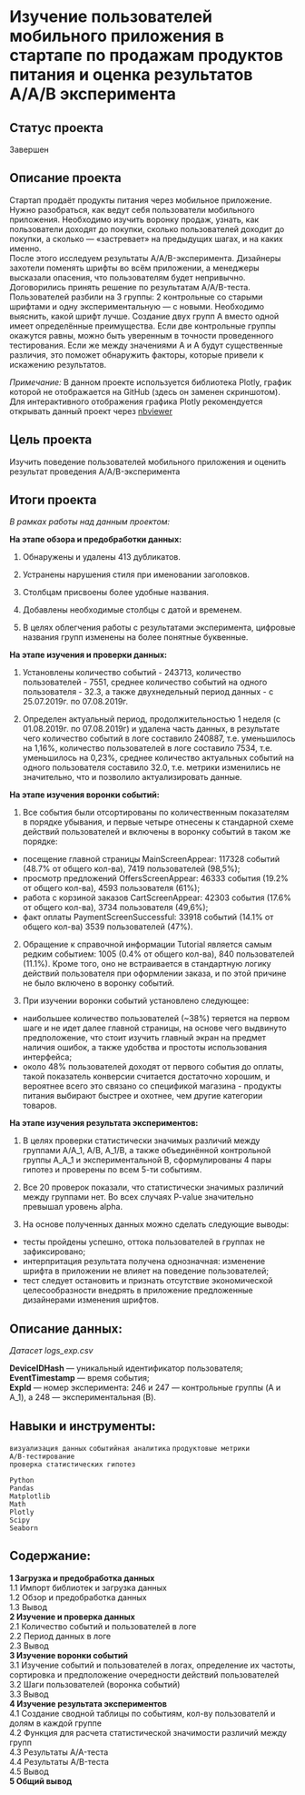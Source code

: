 # Изучение пользователей мобильного приложения в стартапе по продажам продуктов питания и оценка результатов A/A/B эксперимента

## Статус проекта
Завершен

## Описание проекта

Стартап продаёт продукты питания через мобильное приложение. Нужно разобраться, как ведут себя пользователи мобильного приложения. Необходимо изучить воронку продаж, узнать, как пользователи доходят до покупки, сколько пользователей доходит до покупки, а сколько — «застревает» на предыдущих шагах, и на каких именно.  
После этого исследуем результаты A/A/B-эксперимента. Дизайнеры захотели поменять шрифты во всём приложении, а менеджеры высказали опасения, что пользователям будет непривычно. Договорились принять решение по результатам A/A/B-теста. Пользователей разбили на 3 группы: 2 контрольные со старыми шрифтами и одну экспериментальную — с новыми. Необходимо выяснить, какой шрифт лучше.
Создание двух групп A вместо одной имеет определённые преимущества. Если две контрольные группы окажутся равны, можно быть уверенным в точности проведенного тестирования. Если же между значениями A и A будут существенные различия, это поможет обнаружить факторы, которые привели к искажению результатов.  
  
*Примечание:* В данном проекте используется библиотека Plotly, график которой не отображается на GitHub (здесь он заменен скриншотом). 
Для интерактивного отображения графика Plotly рекомендуется открывать данный проект через [nbviewer](https://nbviewer.org/github/aefr1/data-analysis-projects/blob/main/mobile_app_users/mobile_app_users.ipynb)  

## Цель проекта  

Изучить поведение пользователей мобильного приложения и оценить результат проведения  A/A/B-эксперимента 

## Итоги проекта  

*В рамках работы над данным проектом:*

**На этапе обзора и предобработки данных:**  

1. Обнаружены и удалены 413 дубликатов.

2. Устранены нарушения стиля при именовании заголовков.

3. Столбцам присвоены более удобные названия.

3. Добавлены необходимые столбцы с датой и временем.

4. В целях облегчения работы с результатами эксперимента, цифровые названия групп изменены на более понятные буквенные.

**На этапе изучения и проверки данных:**  

1. Установлены количество событий - 243713, количество пользователей - 7551, среднее количество событий на одного пользователя - 32.3, а также двухнедельный период данных - с  25.07.2019г. по 07.08.2019г.  

2. Определен актуальный период, продолжительностью 1 неделя (с 01.08.2019г. по 07.08.2019г) и удалена часть данных, в результате чего количество событий в логе составило 240887, т.е. уменьшилось на 1,16%, количество пользователей в логе составило 7534, т.е. уменьшилось на 0,23%, среднее количество актуальных событий на одного пользователя составило 32.0, т.е. метрики изменились не значительно, что и позволило актуализировать данные.  

**На этапе изучения воронки событий:**  

1. Все события были отсортированы по количественным показателям в порядке убывания, и первые четыре отнесены к стандарной схеме действий пользователей и включены в воронку событий в таком же порядке:  
- посещение главной страницы MainScreenAppear: 117328 событий (48.7% от общего кол-ва), 7419 пользователей (98,5%);  
- просмотр предложений OffersScreenAppear: 46333 события (19.2% от общего кол-ва), 4593 пользователя (61%);  
- работа с корзиной заказов CartScreenAppear: 42303 события (17.6% от общего кол-ва), 3734 пользователя (49,6%);  
- факт оплаты PaymentScreenSuccessful: 33918 событий (14.1% от общего кол-ва) 3539 пользователей (47%).  
  
2. Обращение к справочной информации Tutorial является самым редким событием: 1005 (0.4% от общего кол-ва), 840 пользователей (11.1%). Кроме того, оно не встраивается в стандартную логику действий пользователя при оформлении заказа, и по этой причине не было включено в воронку событий.    
  
3. При изучении воронки событий установлено следующее:  
- наибольшее количество пользователей (~38%) теряется на первом шаге и не идет далее главной страницы, на основе чего выдвинуто  предположение, что стоит изучить главный экран на предмет наличия ошибок, а также удобства и простоты  использования интерфейса;  
- около 48% пользователей доходят от первого события до оплаты, такой показатель конверсии считается достаточно хорошим, и вероятнее всего это связано со спецификой магазина - продукты питания выбирают быстрее и охотнее, чем другие категории товаров.  

**На этапе изучения результата экспериментов:**  

1. В целях проверки статистически значимых различий между группами A/A_1, A/B, A_1/B, а также объединённой контрольной группы A_A_1 и экспериментальной B,  сформулированы 4 пары гипотез и проверены по всем 5-ти событиям.    

2. Все 20 проверок показали, что статистически значимых различий между группами нет. Во всех случаях P-value значительно превышал уровень alpha.  

3. На основе полученных данных можно сделать следующие выводы:  
- тесты пройдены успешно, оттока пользователей в группах не зафиксировано;  
- интерпритация результата получена однозначная: изменение шрифта в приложении не влияет на поведение пользователей;  
- тест следует остановить и признать отсутствие экономической целесообразности внедрять в приложение предложенные дизайнерами изменения шрифтов.  

## Описание данных:  

*Датасет logs_exp.csv* 

**DeviceIDHash** — уникальный идентификатор пользователя;   
**EventTimestamp** — время события;  
**ExpId** — номер эксперимента: 246 и 247 — контрольные группы (A и A_1), а 248 — экспериментальная (B).   

## Навыки и инструменты:

`визуализация данных`
`событийная аналитика`
`продуктовые метрики`    
`A/B-тестирование`  
`проверка статистических гипотез`   
  
`Python`  
`Pandas`    
`Matplotlib`  
`Math`    
`Plotly`  
`Scipy`  
`Seaborn`   

## Содержание:  

**1 Загрузка и предобработка данных**  
1.1 Импорт библиотек и загрузка данных  
1.2 Обзор и предобработка данных  
1.3 Вывод  
**2 Изучение и проверка данных**  
2.1 Количество событий и пользователей в логе  
2.2 Период данных в логе  
2.3 Вывод  
**3 Изучение воронки событий**  
3.1 Изучение событий и пользователей в логах, определение их частоты, сортировка и предположение очередности действий пользователей  
3.2 Шаги пользователей (воронка событий)  
3.3 Вывод  
**4 Изучение результата экспериментов**  
4.1 Создание сводной таблицы по событиям, кол-ву пользователй и долям в каждой группе  
4.2 Функция для расчета статистической значимости различий между групп  
4.3 Результаты A/A-теста  
4.4 Результаты A/B-теста  
4.5 Вывод  
**5 Общий вывод**  
